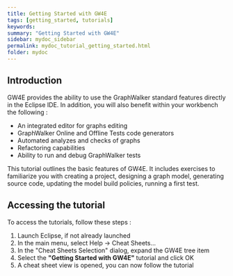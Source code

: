 ```yaml
---
title: Getting Started with GW4E
tags: [getting_started, tutorials]
keywords:
summary: "Getting Started with GW4E"
sidebar: mydoc_sidebar
permalink: mydoc_tutorial_getting_started.html
folder: mydoc
---
```


## Introduction
GW4E provides the ability to use the GraphWalker standard features directly in the Eclipse IDE. In addition, you will also benefit within your workbench the following : 


* An integrated editor for graphs editing
* GraphWalker Online and Offline Tests code generators
* Automated analyzes and checks of graphs
* Refactoring capabilities
* Ability to run and debug GraphWalker tests
   
This tutorial outlines the basic features of GW4E. It includes exercises to familiarize you with creating a project, designing a graph model, 
generating source code, updating the model build policies, running a first test.

## Accessing the tutorial
 
To access the tutorials, follow these steps :
 
 1. Launch Eclipse, if not already launched
 2. In the main menu, select Help -> Cheat Sheets...
 3. In the "Cheat Sheets Selection" dialog, expand the GW4E tree item
 4. Select the <b>"Getting Started with GW4E"</b> tutorial and click OK
 5. A cheat sheet view is opened, you can now follow the tutorial

 


